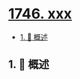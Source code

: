 # [1746. xxx](https://github.com/Tdahuyou/TNotes.leetcode/tree/main/notes/1746.%20xxx)

<!-- region:toc -->

- [1. 📝 概述](#1--概述)

<!-- endregion:toc -->

## 1. 📝 概述
